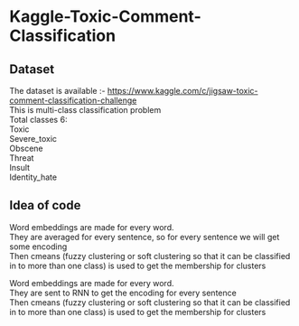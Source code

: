 # Kaggle-Toxic-Comment-Classification
## Dataset
The dataset is available :- https://www.kaggle.com/c/jigsaw-toxic-comment-classification-challenge <br>
This is multi-class classification problem <br>
Total classes 6: <br>
Toxic<br>
Severe_toxic<br>
Obscene<br>
Threat<br>
Insult<br>
Identity_hate<br>

## Idea of code<br>

Word embeddings are made for every word.<br>
They are averaged for every sentence, so for every sentence we will get some encoding <br>
Then cmeans (fuzzy clustering or soft clustering so that it can be classified in to more than one class) is used to get the membership for clusters<br>

Word embeddings are made for every word.<br>
They are sent to RNN to get the encoding for every sentence <br>
Then cmeans (fuzzy clustering or soft clustering so that it can be classified in to more than one class) is used to get the membership for clusters<br>


